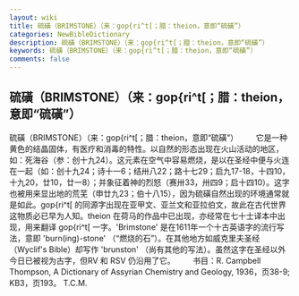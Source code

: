 ```yaml
---
layout: wiki
title: 硫磺（BRIMSTONE）（来：gop{ri^t[；腊：theion，意即“硫磺”）
categories: NewBibleDictionary
description: 硫磺（BRIMSTONE）（来：gop{ri^t[；腊：theion，意即“硫磺”）
keywords: 硫磺（BRIMSTONE）（来：gop{ri^t[；腊：theion，意即“硫磺”）
comments: false
---
```


## 硫磺（BRIMSTONE）（来：gop{ri^t[；腊：theion，意即“硫磺”）



硫磺（BRIMSTONE）（来：gop{ri^t[；腊：theion，意即“硫磺”）
　　它是一种黄色的结晶固体，有医疗和消毒的特性。以自然的形态出现在火山活动的地区，如：死海谷（参：创十九24）。这元素在空气中容易燃烧，是以在圣经中便与火连在一起（如：创十九24；诗十一6；结卅八22；路十七29；启九17-18，十四10，十九20，廿10，廿一8）；并象征着神的烈怒（赛卅33，卅四9；启十四10）。这字也被用来显出地的荒芜（申廿九23；伯十八15），因为硫磺自然出现的环境通常就是如此。gop{ri^t[ 的同源字出现在亚甲文、亚兰文和亚拉伯文，故此在古代世界这物质必已早为人知。theion 在荷马的作品中已出现，亦经常在七十士译本中出现，用来翻译 gop{ri^t[ 一字。'Brimstone' 是在1611年一个十古英语字的流行写法，意即 'burn(ing)-stone' （“燃烧的石”）。在其他地方如威克里夫圣经（Wyclif's Bible）却写作 'brunston' （尚有其他的写法）。虽然这字在圣经以外今日已被视为古字，但RV 和 RSV 仍沿用了它。
　　书目：R. Campbell Thompson, A Dictionary of Assyrian Chemistry and
Geology, 1936，页38-9; KB3，页193。
T.C.M.



